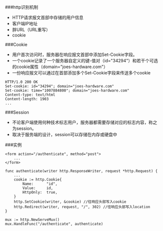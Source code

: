 ###http识别机制

- HTTP请求报文首部中存储的用户信息
- 客户端IP地址
- 胖URL（URL重写）
- cookie

###Cookie
- 用户首次访问时，服务器在响应报文首部中添加Set-Cookie字段。
- 一个cookie记录了一个服务器自定义的键-值对（id="34294"）和若干个可选的cookie属性（domain="joes-hardware.com"）
- 一份响应报文可以通过在首部添加多个Set-Cookie字段来传送多个cookie

```
HTTP/1.0 200 OK
Set-cookie: id="34294"; domain="joes-hardware.com"
Set-cookie: time="1007884800"; domain="joes-hardware.com"
Content-type: text/html
Content-length: 1903
...
```
###Session

- 不论客户端使用何种技术标志用户，服务器都需要存储对应的标志内容，称之为session。
- 取决于服务端的设计，session可以存储在内存或硬盘中


###实例


```
<form action="/authenticate", method="post">
	...
</form>
```

```
func authenticate(writer http.ResponseWriter, request *http.Request) {
	...
	cookie := http.Cookie{
		Name:      "id", 
		Value:     id,
		HttpOnly:  true,
	}
	http.SetCookie(writer, &cookie)	//往响应头部写入cookie
	http.Redirect(writer, request, "/", 302) //往响应头部写入location
}

mux := http.NewServeMux()
mux.HandleFunc("/authenticate", authenticate)
```